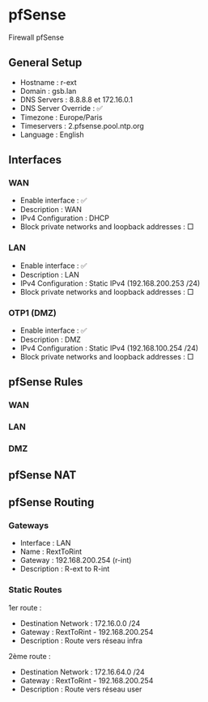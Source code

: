 # pfSense
Firewall pfSense


## General Setup

- Hostname : r-ext
- Domain : gsb.lan
- DNS Servers : 8.8.8.8 et 172.16.0.1
- DNS Server Override : ✅
- Timezone : Europe/Paris
- Timeservers : 2.pfsense.pool.ntp.org
- Language : English



## Interfaces

### WAN
 
 - Enable interface : ✅
 - Description : WAN
 - IPv4 Configuration : DHCP
 - Block private networks and loopback addresses : □

### LAN

 - Enable interface : ✅
 - Description : LAN
 - IPv4 Configuration : Static IPv4 (192.168.200.253 /24)
 - Block private networks and loopback addresses : □

### OTP1 (DMZ)

 - Enable interface : ✅
 - Description : DMZ
 - IPv4 Configuration : Static IPv4 (192.168.100.254 /24)
 - Block private networks and loopback addresses : □

## pfSense Rules

### WAN


### LAN


### DMZ


## pfSense NAT


## pfSense Routing

### Gateways

 - Interface : LAN
 - Name : RextToRint
 - Gateway : 192.168.200.254 (r-int)
 - Description : R-ext to R-int

### Static Routes

1er route :

 - Destination Network : 172.16.0.0 /24
 - Gateway : RextToRint - 192.168.200.254
 - Description : Route vers réseau infra

2ème route : 

 - Destination Network : 172.16.64.0 /24
 - Gateway : RextToRint - 192.168.200.254
 - Description : Route vers réseau user
